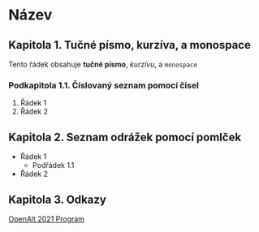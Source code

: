 # Název
## Kapitola 1. Tučné písmo, kurzíva, a monospace
Tento řádek obsahuje **tučné písmo**, *kurzívu*, a `monospace`

### Podkapitola 1.1. Číslovaný seznam pomocí čísel
1. Řádek 1
2. Řádek 2

## Kapitola 2. Seznam odrážek pomocí pomlček
* Řádek 1
  * Podřádek 1.1
* Řádek 2

## Kapitola 3. Odkazy
[OpenAlt 2021 Program](https://www.openalt.cz/2021/program.php)
